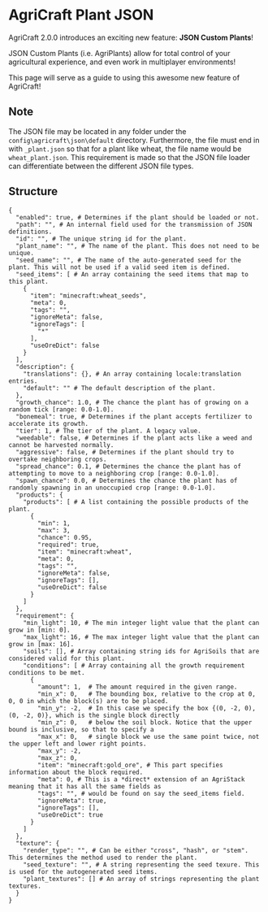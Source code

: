 AgriCraft Plant JSON
==================================================

AgriCraft 2.0.0 introduces an exciting new feature: **JSON Custom Plants**!

JSON Custom Plants (i.e. AgriPlants) allow for total control of your agricultural experience, and even work in multiplayer environments!

This page will serve as a guide to using this awesome new feature of AgriCraft!

## Note
The JSON file may be located in any folder under the `config\agricraft\json\default` directory. Furthermore, the file must end in with `_plant.json` so that for a plant like wheat, the file name would be `wheat_plant.json`. This requirement is made so that the JSON file loader can differentiate between the different JSON file types.

## Structure
````{json}
{
  "enabled": true, # Determines if the plant should be loaded or not.
  "path": "", # An internal field used for the transmission of JSON definitions.
  "id": "", # The unique string id for the plant.
  "plant_name": "", # The name of the plant. This does not need to be unique.
  "seed_name": "", # The name of the auto-generated seed for the plant. This will not be used if a valid seed item is defined.
  "seed_items": [ # An array containing the seed items that map to this plant.
    {
      "item": "minecraft:wheat_seeds",
      "meta": 0,
      "tags": "",
      "ignoreMeta": false,
      "ignoreTags": [
        "*"
      ],
      "useOreDict": false
    }
  ],
  "description": {
    "translations": {}, # An array containing locale:translation entries.
    "default": "" # The default description of the plant.
  },
  "growth_chance": 1.0, # The chance the plant has of growing on a random tick [range: 0.0-1.0].
  "bonemeal": true, # Determines if the plant accepts fertilizer to accelerate its growth.
  "tier": 1, # The tier of the plant. A legacy value.
  "weedable": false, # Determines if the plant acts like a weed and cannot be harvested normally.
  "aggressive": false, # Determines if the plant should try to overtake neighboring crops.
  "spread_chance": 0.1, # Determines the chance the plant has of attempting to move to a neighboring crop [range: 0.0-1.0].
  "spawn_chance": 0.0, # Determines the chance the plant has of randomly spawning in an unoccupied crop [range: 0.0-1.0].
  "products": {
    "products": [ # A list containing the possible products of the plant.
      {
        "min": 1,
        "max": 3,
        "chance": 0.95,
        "required": true,
        "item": "minecraft:wheat",
        "meta": 0,
        "tags": "",
        "ignoreMeta": false,
        "ignoreTags": [],
        "useOreDict": false
      }
    ]
  },
  "requirement": {
    "min_light": 10, # The min integer light value that the plant can grow in [min: 0].
    "max_light": 16, # The max integer light value that the plant can grow in [max: 16].
    "soils": [], # Array containing string ids for AgriSoils that are considered valid for this plant.
    "conditions": [ # Array containing all the growth requirement conditions to be met.
      {
        "amount": 1,  # The amount required in the given range.
        "min_x": 0,   # The bounding box, relative to the crop at 0, 0, 0 in which the block(s) are to be placed.
        "min_y": -2,  # In this case we specify the box {(0, -2, 0), (0, -2, 0)}, which is the single block directly
        "min_z": 0,   # below the soil block. Notice that the upper bound is inclusive, so that to specify a
        "max_x": 0,   # single block we use the same point twice, not the upper left and lower right points.
        "max_y": -2,
        "max_z": 0,
        "item": "minecraft:gold_ore", # This part specifies information about the block required.
        "meta": 0, # This is a *direct* extension of an AgriStack meaning that it has all the same fields as
        "tags": "", # would be found on say the seed_items field.
        "ignoreMeta": true,
        "ignoreTags": [],
        "useOreDict": true
      }
    ]
  },
  "texture": {
    "render_type": "", # Can be either "cross", "hash", or "stem". This determines the method used to render the plant.
    "seed_texture": "", # A string representing the seed texure. This is used for the autogenerated seed items.
    "plant_textures": [] # An array of strings representing the plant textures.
  }
}
````
